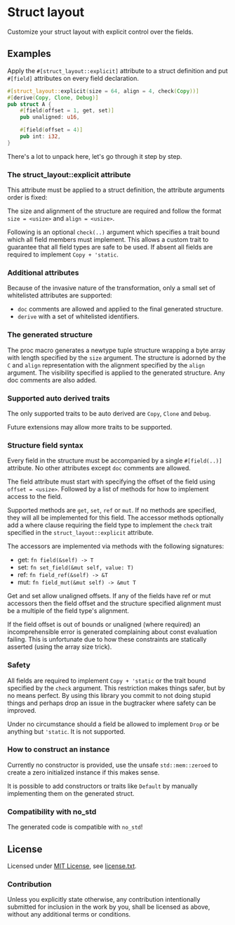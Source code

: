 Struct layout
=============

Customize your struct layout with explicit control over the fields.

Examples
--------

Apply the `#[struct_layout::explicit]` attribute to a struct definition and put `#[field]` attributes on every field declaration.

```rust
#[struct_layout::explicit(size = 64, align = 4, check(Copy))]
#[derive(Copy, Clone, Debug)]
pub struct A {
	#[field(offset = 1, get, set)]
	pub unaligned: u16,

	#[field(offset = 4)]
	pub int: i32,
}
```

There's a lot to unpack here, let's go through it step by step.

### The struct_layout::explicit attribute

This attribute must be applied to a struct definition, the attribute arguments order is fixed:

The size and alignment of the structure are required and follow the format `size = <usize>` and `align = <usize>`.

Following is an optional `check(..)` argument which specifies a trait bound which all field members must implement.
This allows a custom trait to guarantee that all field types are safe to be used. If absent all fields are required to implement `Copy + 'static`.

### Additional attributes

Because of the invasive nature of the transformation, only a small set of whitelisted attributes are supported:

* `doc` comments are allowed and applied to the final generated structure.
* `derive` with a set of whitelisted identifiers.

### The generated structure

The proc macro generates a newtype tuple structure wrapping a byte array with length specified by the `size` argument.
The structure is adorned by the `C` and `align` representation with the alignment specified by the `align` argument.
The visibility specified is applied to the generated structure.
Any doc comments are also added.

### Supported auto derived traits

The only supported traits to be auto derived are `Copy`, `Clone` and `Debug`.

Future extensions may allow more traits to be supported.

### Structure field syntax

Every field in the structure must be accompanied by a single `#[field(..)]` attribute. No other attributes except `doc` comments are allowed.

The field attribute must start with specifying the offset of the field using `offset = <usize>`.
Followed by a list of methods for how to implement access to the field.

Supported methods are `get`, `set`, `ref` or `mut`. If no methods are specified, they will all be implemented for this field.
The accessor methods optionally add a where clause requiring the field type to implement the `check` trait specified in the `struct_layout::explicit` attribute.

The accessors are implemented via methods with the following signatures:

* get: `fn field(&self) -> T`
* set: `fn set_field(&mut self, value: T)`
* ref: `fn field_ref(&self) -> &T`
* mut: `fn field_mut(&mut self) -> &mut T`

Get and set allow unaligned offsets. If any of the fields have ref or mut accessors then the field offset and the structure specified alignment must be a multiple of the field type's alignment.

If the field offset is out of bounds or unaligned (where required) an incomprehensible error is generated complaining about const evaluation failing.
This is unfortunate due to how these constraints are statically asserted (using the array size trick).

### Safety

All fields are required to implement `Copy + 'static` or the trait bound specified by the `check` argument.
This restriction makes things safer, but by no means perfect. By using this library you commit to not doing stupid things and perhaps drop an issue in the bugtracker where safety can be improved.

Under no circumstance should a field be allowed to implement `Drop` or be anything but `'static`. It is not supported.

### How to construct an instance

Currently no constructor is provided, use the unsafe `std::mem::zeroed` to create a zero initialized instance if this makes sense.

It is possible to add constructors or traits like `Default` by manually implementing them on the generated struct.

### Compatibility with no_std

The generated code is compatible with `no_std`!

License
-------

Licensed under [MIT License](https://opensource.org/licenses/MIT), see [license.txt](license.txt).

### Contribution

Unless you explicitly state otherwise, any contribution intentionally submitted
for inclusion in the work by you, shall be licensed as above, without any additional terms or conditions.
